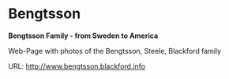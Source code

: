 # Bengtsson
**Bengtsson Family - from Sweden to America**

Web-Page with photos of the Bengtsson, Steele, Blackford family 

URL: http://www.bengtsson.blackford.info
